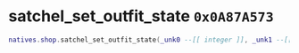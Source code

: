 # satchel_set_outfit_state `0x0A87A573`

```lua
natives.shop.satchel_set_outfit_state(_unk0 --[[ integer ]], _unk1 --[[ integer ]])
```